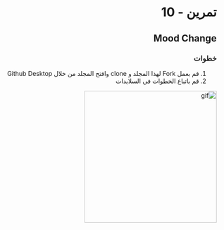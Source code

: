 
<div dir="rtl">

#  تمرين - 10
## Mood Change
### خطوات 
1. قم بعمل Fork لهذا المجلد و clone وافتح المجلد من خلال Github Desktop 
2. قم باتباع الخطوات في السلايدات
 
<img width="300" src="" alt="gif"/>






</div>


</div>
